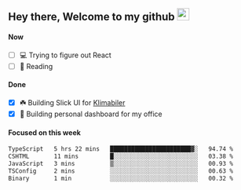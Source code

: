 ## Hey there, Welcome to my github <img src="https://media.giphy.com/media/hvRJCLFzcasrR4ia7z/giphy.gif" width="25px">

#### Now
- [ ] 💻 Trying to figure out React
- [ ] 📕 Reading

#### Done
- [x] ☘️ Building Slick UI for [Klimabiler](https://klimabiler.dk)
- [x] 🚀 Building personal dashboard for my office
 
 #### Focused on this week
<!--START_SECTION:waka-->

```txt
TypeScript   5 hrs 22 mins   ███████████████████████▓░   94.74 %
CSHTML       11 mins         █░░░░░░░░░░░░░░░░░░░░░░░░   03.38 %
JavaScript   3 mins          ▒░░░░░░░░░░░░░░░░░░░░░░░░   00.93 %
TSConfig     2 mins          ░░░░░░░░░░░░░░░░░░░░░░░░░   00.63 %
Binary       1 min           ░░░░░░░░░░░░░░░░░░░░░░░░░   00.32 %
```

<!--END_SECTION:waka-->

